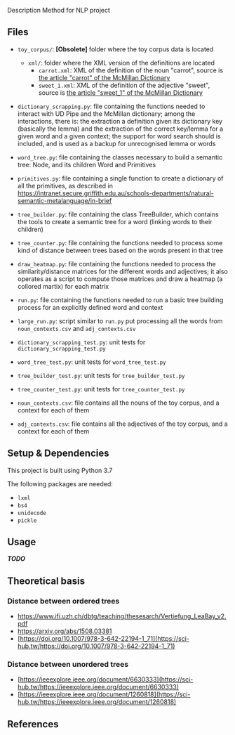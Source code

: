 Description
Method for NLP project

## Files
* `toy_corpus/`: **[Obsolete]** folder where the toy corpus data is located
  * `xml/`: folder where the XML version of the definitions are located
    * `carrot.xml`: XML of the definition of the noun "carrot", source is 
    [the article "carrot" of the McMillan Dictionary](https://www.macmillandictionary.com/dictionary/british/carrot)
    * `sweet_1.xml`: XML of the definition of the adjective "sweet", source is 
    [the article "sweet_1" of the McMillan Dictionary](https://www.macmillandictionary.com/dictionary/british/sweet_1)
* `dictionary_scrapping.py`: file containing the functions needed to interact with UD Pipe and the McMillan dictionary; 
among the interactions, there is: the extraction a definition given its dictionary key (basically the lemma) and the 
extraction of the correct key/lemma for a given word and a given context; the support for word search should is 
included, and is used as a backup for unrecognised lemma or words
* `word_tree.py`: file containing the classes necessary to build a semantic tree: Node, and its children Word and 
Primitives
* `primitives.py`: file containing a single function to create a dictionary of all the primitives, as described in 
https://intranet.secure.griffith.edu.au/schools-departments/natural-semantic-metalanguage/in-brief
* `tree_builder.py`: file containing the class TreeBuilder, which contains the tools to create a semantic tree for a 
word (linking words to their children)
* `tree_counter.py`: file containing the functions needed to process some kind of distance between trees based on the
words present in that tree
* `draw_heatmap.py`: file containing the functions needed to process the similarity/distance matrices for the different 
words and adjectives; it also operates as a script to compute those matrices and draw a heatmap (a collored martix) for
each matrix
* `run.py`: file containing the functions needed to run a basic tree building process for an explicitly defined word and
context
* `large_run.py`: script similar to `run.py` put processing all the words from `noun_contexts.csv` and
`adj_contexts.csv`

* `dictionary_scrapping_test.py`: unit tests for `dictionary_scrapping_test.py`
* `word_tree_test.py`: unit tests for `word_tree_test.py`
* `tree_builder_test.py`: unit tests for `tree_builder_test.py`
* `tree_counter_test.py`: unit tests for `tree_counter_test.py`

* `noun_contexts.csv`: file contains all the nouns of the toy corpus, and a context for each of them
* `adj_contexts.csv`: file contains all the adjectives of the toy corpus, and a context for each of them

## Setup & Dependencies
This project is built using Python 3.7

The following packages are needed:
* `lxml`
* `bs4`
* `unidecode`
* `pickle`

## Usage
***TODO***

## Theoretical basis
### Distance between ordered trees
* https://www.ifi.uzh.ch/dbtg/teaching/thesesarch/Vertiefung_LeaBay_v2.pdf
* https://arxiv.org/abs/1508.03381
* [https://doi.org/10.1007/978-3-642-22194-1_71](https://sci-hub.tw/https://doi.org/10.1007/978-3-642-22194-1_71)

### Distance between unordered trees
* [https://ieeexplore.ieee.org/document/6630333](https://sci-hub.tw/https://ieeexplore.ieee.org/document/6630333)
* [https://ieeexplore.ieee.org/document/1260818](https://sci-hub.tw/https://ieeexplore.ieee.org/document/1260818)

## References
